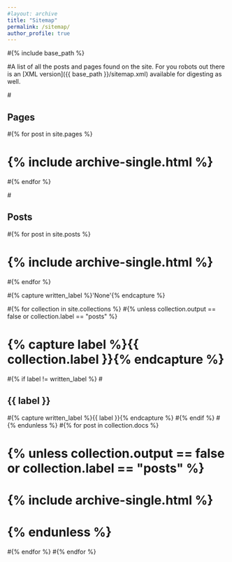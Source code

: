 ```yaml
---
#layout: archive
title: "Sitemap"
permalink: /sitemap/
author_profile: true
---
```


#{% include base_path %}

#A list of all the posts and pages found on the site. 
For you robots out there is an [XML version]({{ base_path }}/sitemap.xml) available for digesting as well.

#<h2>Pages</h2>
#{% for post in site.pages %}
 # {% include archive-single.html %}
#{% endfor %}

#<h2>Posts</h2>
#{% for post in site.posts %}
 # {% include archive-single.html %}
#{% endfor %}

#{% capture written_label %}'None'{% endcapture %}

#{% for collection in site.collections %}
#{% unless collection.output == false or collection.label == "posts" %}
 # {% capture label %}{{ collection.label }}{% endcapture %}
  #{% if label != written_label %}
  #<h2>{{ label }}</h2>
  #{% capture written_label %}{{ label }}{% endcapture %}
  #{% endif %}
#{% endunless %}
#{% for post in collection.docs %}
#  {% unless collection.output == false or collection.label == "posts" %}
#  {% include archive-single.html %}
 # {% endunless %}
#{% endfor %}
#{% endfor %}
